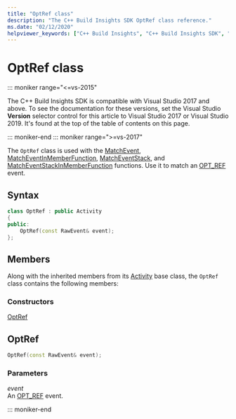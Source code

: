 ```yaml
---
title: "OptRef class"
description: "The C++ Build Insights SDK OptRef class reference."
ms.date: "02/12/2020"
helpviewer_keywords: ["C++ Build Insights", "C++ Build Insights SDK", "OptRef", "throughput analysis", "build time analysis", "vcperf.exe"]
---
```

# OptRef class

::: moniker range="<=vs-2015"

The C++ Build Insights SDK is compatible with Visual Studio 2017 and above. To see the documentation for these versions, set the Visual Studio **Version** selector control for this article to Visual Studio 2017 or Visual Studio 2019. It's found at the top of the table of contents on this page.

::: moniker-end
::: moniker range=">=vs-2017"

The `OptRef` class is used with the [MatchEvent](../functions/match-event.md), [MatchEventInMemberFunction](../functions/match-event-in-member-function.md), [MatchEventStack](../functions/match-event-stack.md), and [MatchEventStackInMemberFunction](../functions/match-event-stack-in-member-function.md) functions. Use it to match an [OPT_REF](../event-table.md#opt-ref) event.

## Syntax

```cpp
class OptRef : public Activity
{
public:
    OptRef(const RawEvent& event);
};
```

## Members

Along with the inherited members from its [Activity](activity.md) base class, the `OptRef` class contains the following members:

### Constructors

[OptRef](#opt-ref)

## <a name="opt-ref"></a> OptRef

```cpp
OptRef(const RawEvent& event);
```

### Parameters

*event*\
An [OPT_REF](../event-table.md#opt-ref) event.

::: moniker-end

